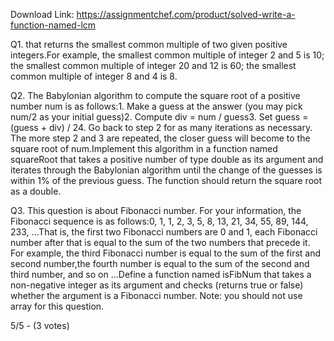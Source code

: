 Download Link: https://assignmentchef.com/product/solved-write-a-function-named-lcm
<br>
<p title="Write a function named LCM..........Solution">



<p class="ui header product-top-header" title="Write a function named LCM..........Solution">Q1.  that returns the smallest common multiple of two given positive integers.For example, the smallest common multiple of integer 2 and 5 is 10; the smallest common multiple of integer  20 and 12 is 60; the smallest common multiple of integer 8 and 4 is 8.

Q2. The Babylonian algorithm to compute the square root of a positive number num is as follows:1. Make a guess at the answer (you may pick num/2 as your initial guess)2. Compute div = num / guess3. Set guess = (guess + div) / 24. Go back to step 2 for as many iterations as necessary. The more step 2 and 3 are repeated, the closer guess will become to the square root of num.Implement this algorithm in a function named squareRoot that takes a positive number of type double as its argument and iterates through the Babylonian algorithm until the change of the guesses is within 1% of the previous guess. The function should return the square root as a double.

Q3. This question is about Fibonacci number. For your information, the Fibonacci sequence is as follows:0, 1, 1, 2, 3, 5, 8, 13, 21, 34, 55, 89, 144, 233, …That is, the first two Fibonacci numbers are 0 and 1, each Fibonacci number after that is equal to the sum of the  two numbers that precede it. For example, the third Fibonacci number is equal to the sum of the first and second number,the fourth number is equal to the sum of the second and third number, and so on …Define a function named isFibNum that takes a non-negative integer as its argument and checks (returns true or false) whether the argument is a Fibonacci number. Note: you should not use array for this question.

5/5 - (3 votes)